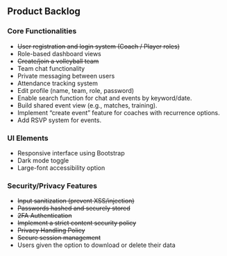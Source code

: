 ## Product Backlog

### Core Functionalities

- ~~User registration and login system (Coach / Player roles)~~
- Role-based dashboard views
- ~~Create/join a volleyball team~~
- Team chat functionality
- Private messaging between users
- Attendance tracking system
- Edit profile (name, team, role, password)
- Enable search function for chat and events by keyword/date.
- Build shared event view (e.g., matches, training).
- Implement “create event” feature for coaches with recurrence options.
- Add RSVP system for events.

### UI Elements

- Responsive interface using Bootstrap
- Dark mode toggle
- Large-font accessibility option

### Security/Privacy Features

- ~~Input sanitization (prevent XSS/injection)~~
- ~~Passwords hashed and securely stored~~
- ~~2FA Authentication~~
- ~~Implement a strict content security policy~~
- ~~Privacy Handling Policy~~
- ~~Secure session management~~
- Users given the option to download or delete their data
